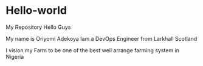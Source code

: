 # Hello-world
My Repository
Hello Guys

My name is Oriyomi Adekoya Iam a DevOps Engineer from
Larkhall Scotland

I vision my Farm to be one of the best well arrange farming system in Nigeria 
